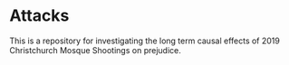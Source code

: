 # Attacks
This is a repository for investigating the long term causal effects of 2019 Christchurch Mosque Shootings on prejudice.


